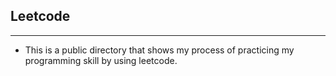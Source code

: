 ## Leetcode
- - - - - -
- This is a public directory that shows my process of practicing my programming skill by using leetcode.

